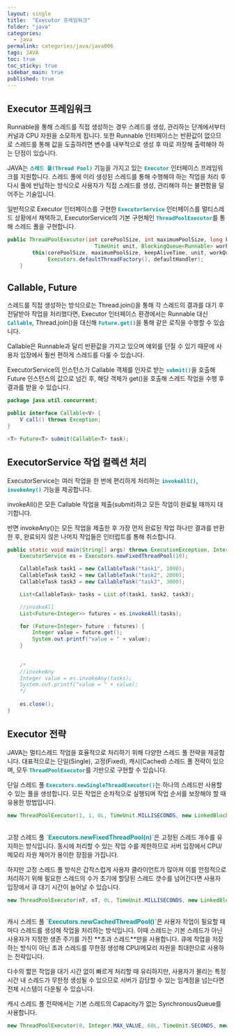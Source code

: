 ```yaml
---
layout: single
title:  "Executor 프레임워크"
folder: "java"
categories:
  - java
permalink: categories/java/java006
tags: JAVA
toc: true
toc_sticky: true
sidebar_main: true
published: true
---
```


## Executor 프레임워크
Runnable을 통해 스레드를 직접 생성하는 경우 스레드를 생성, 관리하는 단계에서부터 커널과 CPU 자원을 소모하게 됩니다. 또한 Runnable 인터페이스는 반환값이 없으므로 스레드를 통해 값을 도출하려면 변수를 내부적으로 생성 후 따로 저장해 출력해야 하는 단점이 있습니다.

JAVA는 <span style="color: rgb(3, 150, 150); font-weight: bold;">`스레드 풀(Thread Pool)`</span> 기능을 가지고 있는 <span style="color: rgb(3, 150, 150); font-weight: bold;">`Executor`</span> 인터페이스 프레임워크를 지원합니다. 스레드 풀에 미리 생성된 스레드를 통해 수행해야 하는 작업을 처리 후 다시 풀에 반납하는 방식으로 사용자가 직접 스레드를 생성, 관리해야 하는 불편함을 덜어주는 기술입니다.

일반적으로 Executor 인터페이스를 구현한 <span style="color: rgb(3, 150, 150); font-weight: bold;">`ExecutorService`</span> 인터페이스를 멀티스레드 상황에서 채택하고, ExecutorService의 기본 구현체인 <span style="color: rgb(3, 150, 150); font-weight: bold;">`ThreadPoolExecutor`</span>를 통해 스레드 풀을 구현합니다.

```java
public ThreadPoolExecutor(int corePoolSize, int maximumPoolSize, long keepAliveTime,
                            TimeUnit unit, BlockingQueue<Runnable> workQueue) {
        this(corePoolSize, maximumPoolSize, keepAliveTime, unit, workQueue,
             Executors.defaultThreadFactory(), defaultHandler);
    }
```

## Callable, Future
스레드를 직접 생성하는 방식으로는 Thread.join()을 통해 각 스레드의 결과를 대기 후 전달받아 작업을 처리했다면, Executor 인터페이스 환경에서는 Runnable 대신 <span style="color: rgb(3, 150, 150); font-weight: bold;">`Callable`</span>, Thread.join()을 대신해 <span style="color: rgb(3, 150, 150); font-weight: bold;">`Future.get()`</span>을 통해 같은 로직을 수행할 수 있습니다.

Callable은 Runnable과 달리 반환값을 가지고 있으며 예외를 던질 수 있기 때문에 사용자 입장에서 훨씬 편하게 스레드를 다룰 수 있습니다.

ExecutorService의 인스턴스가 Callable 객체를 인자로 받는 <span style="color: rgb(3, 150, 150); font-weight: bold;">`submit()`</span>을 호출해 Future 인스턴스의 값으로 넘긴 후, 해당 객체가 get()을 호출해 스레드 작업을 수행 후 결과를 받을 수 있습니다.

```java
package java.util.concurrent;

public interface Callable<V> {
    V call() throws Exception;
}

<T> Future<T> submit(Callable<T> task);
```

## ExecutorService 작업 컬렉션 처리
ExecutorService는 여러 작업을 한 번에 편리하게 처리하는 <span style="color: rgb(3, 150, 150); font-weight: bold;">`invokeAll()`</span>, <span style="color: rgb(3, 150, 150); font-weight: bold;">`invokeAny()`</span> 기능을 제공합니다.

invokeAll()은 모든 Callable 작업을 제출(submit)하고 모든 작업이 완료될 때까지 대기합니다.

반면 invokeAny()는 모든 작업을 제출한 후 가장 먼저 완료된 작업 하나만 결과를 반환한 후, 완료되지 않은 나머지 작업들은 인터럽트를 통해 취소합니다.

```java
public static void main(String[] args) throws ExecutionException, InterruptedException {
    ExecutorService es = Executors.newFixedThreadPool(10);

    CallableTask task1 = new CallableTask("task1", 1000);
    CallableTask task2 = new CallableTask("task2", 2000);
    CallableTask task3 = new CallableTask("task3", 3000);

    List<CallableTask> tasks = List.of(task1, task2, task3);

    //invokeAll
    List<Future<Integer>> futures = es.invokeAll(tasks);

    for (Future<Integer> future : futures) {
        Integer value = future.get();
        System.out.printf("value = " + value);
    }
    
    
    /*
    //invokeAny
    Integer value = es.invokeAny(tasks);
    System.out.printf("value = " + value);
    */
   
    es.close();
}
```

## Executor 전략
JAVA는 멀티스레드 작업을 효율적으로 처리하기 위해 다양한 스레드 풀 전략을 제공합니다. 대표적으로는 단일(Single), 고정(Fixed), 캐시(Cached) 스레드 풀 전략이 있으며, 모두 <span style="color: rgb(3, 150, 150); font-weight: bold;">`ThreadPoolExecutor`</span>를 기반으로 구현할 수 있습니다.

단일 스레드 풀 <span style="color: rgb(3, 150, 150); font-weight: bold;">`Executors.newSingleThreadExecutor()`</span>는 하나의 스레드만 사용할 수 있는 풀을 생성합니다. 모든 작업은 순차적으로 실행되며 작업 순서를 보장해야 할 때 유용한 방법입니다.

```java
new ThreadPoolExecutor(1, 1, 0L, TimeUnit.MILLISECONDS, new LinkedBlockingQueue<Runnable>())
```
<br>
고정 스레드 풀 <span style="color: rgb(3, 150, 150); font-weight: bold;">`Executors.newFixedThreadPool(n)`</span>은 고정된 스레드 개수를 유지하는 방식입니다. 동시에 처리할 수 있는 작업 수를 제한하므로 서버 입장에서 CPU/메모리 자원 제어가 용이한 장점을 가집니다.

하지만 고정 스레드 풀 방식은 갑작스럽게 사용자 클라이언트가 많아져 이를 안정적으로 처리하기 위해 필요한 스레드의 수가 초기에 할당된 스레드 갯수를 넘어간다면 사용자 입장에서 큐 대기 시간이 늘어날 수 있습니다.

```java
new ThreadPoolExecutor(nT, nT, 0L, TimeUnit.MILLISECONDS, new LinkedBlockingQueue<Runnable>())
```
<br>
캐시 스레드 풀 <span style="color: rgb(3, 150, 150); font-weight: bold;">`Executors.newCachedThreadPool()`</span>은 사용자 작업이 필요할 때마다 스레드를 생성해 작업을 처리하는 방식입니다. 이때 스레드는 기본 스레드가 아닌 사용자가 지정한 생존 주기를 가진 **초과 스레드**만을 사용합니다. 큐에 작업을 저장하는 방식이 아닌 초과 스레드를 무한정 생성해 CPU/메모리 자원을 최대한으로 사용하는 전략입니다.

다수의 짧은 작업을 대기 시간 없이 빠르게 처리할 때 유리하지만, 사용자가 몰리는 특정 시간 내 스레드가 무한정 생성될 수 있으므로 서버가 감당할 수 있는 임계점을 넘는다면 전체 시스템이 다운될 수 있습니다.

캐시 스레드 풀 전략에서는 기본 스레드의 Capacity가 없는 SynchronousQueue를 사용합니다.

```java
new ThreadPoolExecutor(0, Integer.MAX_VALUE, 60L, TimeUnit.SECONDS, new SynchronousQueue<Runnable>());
```